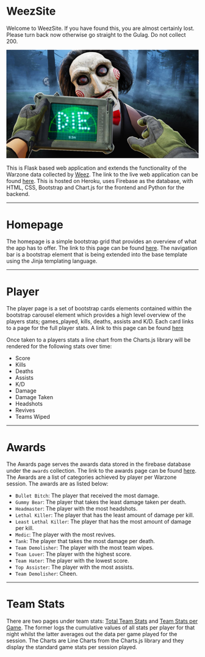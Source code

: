 # WeezSite

Welcome to WeezSite. If you have found this, you are almost certainly lost. Please turn back now otherwise 
go straight to the Gulag. Do not collect 200.

![Weez](static/img/die.jpg)

This is Flask based web application and extends the functionality of the Warzone data collected by 
[Weez](https://github.com/rumeeahmed/Weez). The link to the live web application can be found 
[here](http://weezingtonsilva.herokuapp.com/). This is hosted on Heroku, uses Firebase as the database,
with HTML, CSS,  Bootstrap and Chart.js for the frontend and Python for the backend.

---

# Homepage

The homepage is a simple bootstrap grid that provides an overview of what the app has to offer. The link
to this page can be found [here](http://weezingtonsilva.herokuapp.com/). The navigation bar is a bootstrap
element that is being extended into the base template using the Jinja templating language.

---

# Player

The player page is a set of bootstrap cards elements contained within the bootstrap carousel element
which provides a high level overview of the players stats; games_played, kills, deaths, assists and K/D.
Each card links to a page for the full player stats. A link to this page can be found 
[here](http://weezingtonsilva.herokuapp.com/players)

Once taken to a players stats a line chart from the Charts.js library will be rendered for the following stats
over time:

- Score
- Kills
- Deaths
- Assists
- K/D
- Damage
- Damage Taken
- Headshots
- Revives
- Teams Wiped

---

# Awards

The Awards page serves the awards data stored in the firebase database under the `awards` collection. The
link to the awards page can be found [here](http://weezingtonsilva.herokuapp.com/awards). The Awards are
a list of categories achieved by player per Warzone session. The awards are as listed below:

- `Bullet Bitch`: The player that received the most damage.
- `Gummy Bear`: The player that takes the least damage taken per death.
- `Headmaster`: The player with the most headshots.
- `Lethal Killer`: The player that has the least amount of damage per kill.
- `Least Lethal Killer`: The player that has the most amount of damage per kill.
- `Medic`: The player with the most revives.
- `Tank`: The player that takes the most damage per death.
- `Team Demolisher`: The player with the most team wipes.
- `Team Lover`: The player with the highest score.
- `Team Hater`: The player with the lowest score.
- `Top Assister`: The player with the most assists.
- `Team Demolisher`: Cheen.

---

# Team Stats

There are two pages under team stats: [Total Team Stats](http://weezingtonsilva.herokuapp.com/team_stats) 
and [Team Stats per Game](http://weezingtonsilva.herokuapp.com/team_stats_per_game). The former logs the 
cumulative values of all stats per player for that night whilst the latter averages out the data per game 
played for the session. The Charts are Line Charts from the Charts.js library and they display the standard
game stats per session played.